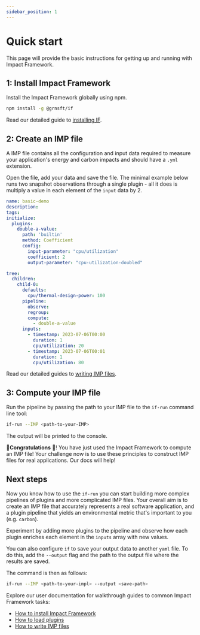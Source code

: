 ```yaml
---
sidebar_position: 1
---
```


# Quick start

This page will provide the basic instructions for getting up and running with Impact Framework.

## 1: Install Impact Framework

Install the Impact Framework globally using npm.

```sh
npm install -g @grnsft/if
```

Read our detailed guide to [installing IF](./how-to-install-if.md).


## 2: Create an IMP file

A IMP file contains all the configuration and input data required to measure your application's energy and carbon impacts and should have a `.yml` extension.

Open the file, add your data and save the file. The minimal example below runs two snapshot observations through a single plugin - all it does is multiply a value in each element of the `input` data by 2.

```yaml
name: basic-demo
description:
tags:
initialize:
  plugins:
    double-a-value: 
      path: 'builtin'
      method: Coefficient
      config:
        input-parameter: "cpu/utilization"
        coefficient: 2
        output-parameter: "cpu-utilization-doubled"

tree:
  children:
    child-0:
      defaults:
        cpu/thermal-design-power: 100
      pipeline:
        observe:
        regroup:
        compute:
          - double-a-value
      inputs:
        - timestamp: 2023-07-06T00:00
          duration: 1
          cpu/utilization: 20
        - timestamp: 2023-07-06T00:01
          duration: 1
          cpu/utilization: 80
```

Read our detailed guides to [writing IMP files](./how-to-write-imps.md).

## 3: Compute your IMP file

Run the pipeline by passing the path to your IMP file to the `if-run` command line tool:

```sh
if-run --IMP <path-to-your-IMP>
```

The output will be printed to the console.

:tada:**Congratulations** :tada:! You have just used the Impact Framework to compute an IMP file! Your challenge now is to use these principles to construct IMP files for real applications. Our docs will help! 


## Next steps

Now you know how to use the `if-run` you can start building more complex pipelines of plugins and more complicated IMP files. Your overall aim is to create an IMP file that accurately represents a real software application, and a plugin pipeline that yields an environmental metric that's important to you (e.g. `carbon`).


Experiment by adding more plugins to the pipeline and observe how each plugin enriches each element in the `inputs` array with new values.


You can also configure `if` to save your output data to another `yaml` file. To do this, add the `--output` flag and the path to the output file where the results are saved.

The command is then as follows:

```sh
if-run --IMP <path-to-your-impl> --output <save-path>
```

Explore our user documentation for walkthrough guides to common Impact Framework tasks:

- [How to install Impact Framework](./how-to-install-if.md)
- [How to load plugins](./how-to-import-plugins.md)
- [How to write IMP files](./how-to-write-IMPs.md)
